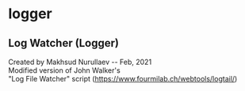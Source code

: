 # logger

## Log Watcher (Logger)

Created by Makhsud Nurullaev -- Feb, 2021<br/>
Modified version of John Walker's <br/>
"Log File Watcher" script (https://www.fourmilab.ch/webtools/logtail/)
